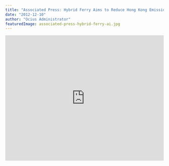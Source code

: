 ```yaml
---
title: "Associated Press: Hybrid Ferry Aims to Reduce Hong Kong Emissions"
date: "2012-12-10"
author: "Ocius Administrator"
featuredImage: associated-press-hybrid-ferry-ai.jpg
---
```


<iframe src="https://www.youtube.com/embed/aA0OHzogQAU?feature=oembed" allowfullscreen="" width="100%" height="400" frameborder="0"></iframe>
